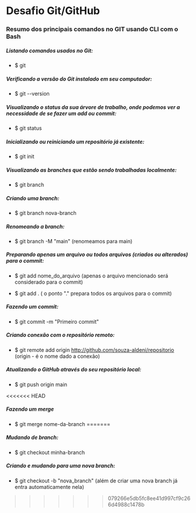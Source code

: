# Desafio Git/GitHub

### Resumo dos principais comandos no GIT usando CLI com o Bash



##### Listando comandos usados no Git:

+ $ git

##### Verificando a versão do Git instalado em seu computador:

+ $ git --version

##### Visualizando o status da sua árvore de trabalho, onde podemos ver a necessidade de se fazer um add ou commit:

+ $ git status

##### Inicializando ou reiniciando um repositório já existente:

+ $ git init

##### Visualizando as branches que estão sendo trabalhadas localmente:

+ $ git branch

##### Criando uma branch:

+ $ git branch nova-branch

##### Renomeando a branch:

+ $ git branch -M "main" (renomeamos para main)

##### Preparando apenas um arquivo ou todos arquivos (criados ou alterados) para o commit:

+ $ git add nome_do_arquivo (apenas o arquivo mencionado será considerado para o commit)

+ $ git add .  ( o ponto "." prepara todos os arquivos para o commit)

##### Fazendo um commit:

+ $ git commit -m "Primeiro commit"

 ##### Criando conexão com o repositório remoto:

+ $ git remote add origin http://github.com/souza-aldeni/repositorio  (origin - é o nome dado a conexão)

##### Atualizando o GitHub através do seu repositório local:

+ $ git push origin main 

<<<<<<< HEAD
##### Fazendo um merge

+ $ git merge nome-da-branch
=======
##### Mudando de branch:

+ $ git checkout minha-branch

##### Criando e mudando para uma nova branch:

 + $ git checkout -b "nova_branch" (além de criar uma nova branch já entra automaticamente nela)
>>>>>>> 079266e5db5fc8ee41d997cf9c266d4988c1478b
